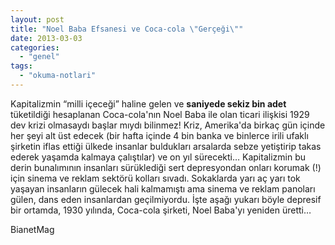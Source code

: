 ```yaml
---
layout: post
title: "Noel Baba Efsanesi ve Coca-cola \"Gerçeği\""
date: 2013-03-03
categories: 
  - "genel"
tags: 
  - "okuma-notlari"
---
```


Kapitalizmin “milli içeceği” haline gelen ve **saniyede sekiz bin adet** tüketildiği hesaplanan Coca-cola'nın Noel Baba ile olan ticari ilişkisi 1929 dev krizi olmasaydı başlar mıydı bilinmez! Kriz, Amerika'da birkaç gün içinde her şeyi alt üst edecek (bir hafta içinde 4 bin banka ve binlerce irili ufaklı şirketin iflas ettiği ülkede insanlar buldukları arsalarda sebze yetiştirip takas ederek yaşamda kalmaya çalıştılar) ve on yıl sürecekti… Kapitalizmin bu derin bunalımının insanları sürüklediği sert depresyondan onları korumak (!) için sinema ve reklam sektörü kolları sıvadı. Sokaklarda yarı aç yarı tok yaşayan insanların gülecek hali kalmamıştı ama sinema ve reklam panoları gülen, dans eden insanlardan geçilmiyordu. İşte aşağı yukarı böyle depresif bir ortamda, 1930 yılında, Coca-cola şirketi, Noel Baba'yı yeniden üretti…

  

BianetMag
